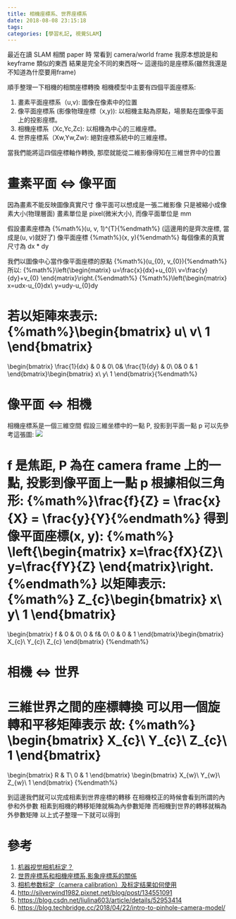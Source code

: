 ```yaml
---
title: 相機座標系、世界座標系
date: 2018-08-08 23:15:18
tags:
categories: [學習札記, 視覺SLAM]
---
```

最近在讀 SLAM 相關 paper 時
常看到 camera/world frame
我原本想說是和 keyframe 類似的東西
結果是完全不同的東西呀～
這邊指的是座標系(雖然我還是不知道為什麼要用frame)

順手整理一下相機的相關座標轉換
相機模型中主要有四個平面座標系:
1. 畫素平面座標系（u,v): 圖像在像素中的位置
2. 像平面座標系 (影像物理座標（x,y)): 以相機主點為原點，場景點在圖像平面上的投影座標。 
3. 相機座標系（Xc,Yc,Zc): 以相機為中心的三維座標。
4. 世界座標系（Xw,Yw,Zw): 絕對座標系統中的三維座標。

當我們能將這四個座標軸作轉換, 那麼就能從二維影像得知在三維世界中的位置

# 畫素平面 <=> 像平面
因為畫素不能反映圖像真實尺寸
像平面可以想成是一張二維影像
只是被縮小成像素大小(物理層面)
畫素單位是 pixel(微米大小), 而像平面單位是 mm

假設畫素座標為 {%math%}(u, v, 1)^{T}{%endmath%} (這邊用的是齊次座標, 當成是(u, v)就好了)
像平面座標 {%math%}(x, y){%endmath%}
每個像素的真實尺寸為 dx * dy

我們以圖像中心當作像平面座標的原點 {%math%}(u_{0}, v_{0}){%endmath%}
所以: 
{%math%}\left\{\begin{matrix}
u=\frac{x}{dx}+u_{0}\\ 
v=\frac{y}{dy}+v_{0}
\end{matrix}\right.{%endmath%}
{%math%}\left\{\begin{matrix}
x=udx-u_{0}dx\\ 
y=udy-u_{0}dy

若以矩陣來表示: 
{%math%}\begin{bmatrix}
u\\ 
v\\ 
1
\end{bmatrix}
=
\begin{bmatrix}
\frac{1}{dx} & 0 & 0\\ 
0& \frac{1}{dy} & 0\\ 
0& 0 & 1
\end{bmatrix}\begin{bmatrix}
x\\ 
y\\ 
1
\end{bmatrix}{%endmath%}

# 像平面 <=> 相機
相機座標系是一個三維空間
假設三維坐標中的一點 P, 投影到平面一點 p
可以先參考這張圖:
![](https://i.imgur.com/xRh9odS.jpg)

f 是焦距, P 為在 camera frame 上的一點, 投影到像平面上一點 p 
根據相似三角形: {%math%}\frac{f}{Z} = \frac{x}{X} = \frac{y}{Y}{%endmath%}
得到像平面座標(x, y):
{%math%}
\left\{\begin{matrix}
x=\frac{fX}{Z}\\ 
y=\frac{fY}{Z}
\end{matrix}\right.
{%endmath%}
以矩陣表示:
{%math%}
Z_{c}\begin{bmatrix}
x\\ 
y\\ 
1
\end{bmatrix}
=
\begin{bmatrix}
f & 0 & 0\\ 
0 &  f& 0\\ 
0 & 0 & 1
\end{bmatrix}\begin{bmatrix}
X_{c}\\ 
Y_{c}\\
Z_{c}
\end{bmatrix}
{%endmath%}

# 相機 <=> 世界
三維世界之間的座標轉換
可以用一個旋轉和平移矩陣表示
故:
{%math%}
\begin{bmatrix}
X_{c}\\ 
Y_{c}\\ 
Z_{c}\\ 
1
\end{bmatrix}
=
\begin{bmatrix}
R & T\\ 
0 & 1
\end{bmatrix}
\begin{bmatrix}
X_{w}\\ 
Y_{w}\\ 
Z_{w}\\ 
1
\end{bmatrix}
{%endmath%}

到這邊我們就可以完成相素到世界座標的轉移
在相機校正的時候會看到所謂的內參和外參數
相素到相機的轉移矩陣就稱為內參數矩陣
而相機到世界的轉移就稱為外參數矩陣
以上式子整理一下就可以得到

# 參考
1. [机器视觉相机标定？](https://www.zhihu.com/question/58489965)
2. [世界座標系和相機座標系,影象座標系的關係](https://codertw.com/%E7%A8%8B%E5%BC%8F%E8%AA%9E%E8%A8%80/415506/)
3. [相机参数标定（camera calibration）及标定结果如何使用](https://blog.csdn.net/Aoulun/article/details/78768570)
4. http://silverwind1982.pixnet.net/blog/post/134551091
5. https://blog.csdn.net/liulina603/article/details/52953414
6. https://blog.techbridge.cc/2018/04/22/intro-to-pinhole-camera-model/